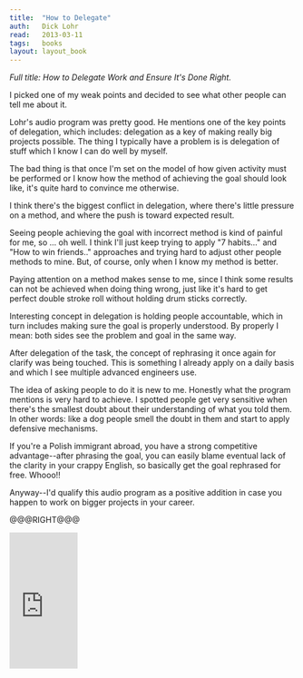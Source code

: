 ```yaml
---
title:	"How to Delegate"
auth:	Dick Lohr
read:	2013-03-11
tags:	books
layout: layout_book
---
```





*Full title: How to Delegate Work and Ensure It's Done Right.*

I picked one of my weak points and decided to see what other people can tell
me about it.

Lohr's audio program was pretty good. He mentions one of the key points of
delegation, which includes: delegation as a key of making really big
projects possible. The thing I typically have a problem is is delegation of
stuff which I know I can do well by myself.

The bad thing is that once I'm set on the model of how given activity must
be performed or I know how the method of achieving the goal should look
like, it's quite hard to convince me otherwise.

I think there's the biggest conflict in delegation, where there's little
pressure on a method, and where the push is toward expected result.

Seeing people achieving the goal with incorrect method is kind of painful
for me, so ... oh well. I think I'll just keep trying to apply "7 habits..."
and "How to win friends.." approaches and trying hard to adjust other people
methods to mine. But, of course, only when I know my method is better.

Paying attention on a method makes sense to me, since I think some results
can not be achieved when doing thing wrong, just like it's hard to get
perfect double stroke roll without holding drum sticks correctly.

Interesting concept in delegation is holding people accountable, which in
turn includes making sure the goal is properly understood. By properly I
mean: both sides see the problem and goal in the same way.

After delegation of the task, the concept of rephrasing it once again for
clarify was being touched. This is something I already apply on a daily
basis and which I see multiple advanced engineers use.

The idea of asking people to do it is new to me. Honestly what the program
mentions is very hard to achieve. I spotted people get very sensitive when
there's the smallest doubt about their understanding of what you told them.
In other words: like a dog people smell the doubt in them and start to apply
defensive mechanisms.

If you're a Polish immigrant abroad, you have a strong competitive
advantage--after phrasing the goal, you can easily blame eventual lack of
the clarity in your crappy English, so basically get the goal rephrased for
free. Whooo!!

Anyway--I'd qualify this audio program as a positive addition in case you
happen to work on bigger projects in your career.


@@@RIGHT@@@

<iframe src="http://rcm.amazon.com/e/cm?lt1=_blank&bc1=FFFFFF&IS2=1&npa=1&bg1=FFFFFF&fc1=000000&lc1=FF0C00&t=wojcadamkoszh-20&o=1&p=8&l=as4&m=amazon&f=ifr&ref=ss_til&asins=1933328002" style="width:120px;height:240px;" scrolling="no" marginwidth="0" marginheight="0" frameborder="0"></iframe>

